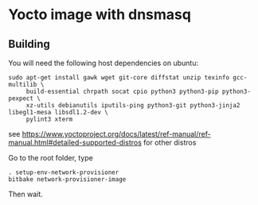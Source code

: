 # Yocto image with dnsmasq


## Building

You will need the following host dependencies on ubuntu:

```shell
sudo apt-get install gawk wget git-core diffstat unzip texinfo gcc-multilib \
     build-essential chrpath socat cpio python3 python3-pip python3-pexpect \
     xz-utils debianutils iputils-ping python3-git python3-jinja2 libegl1-mesa libsdl1.2-dev \
     pylint3 xterm
```
see https://www.yoctoproject.org/docs/latest/ref-manual/ref-manual.html#detailed-supported-distros for other distros

Go to the root folder, type
```shell
. setup-env-network-provisioner
bitbake network-provisioner-image
```

Then wait.
